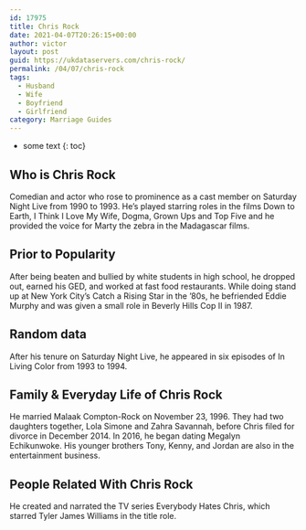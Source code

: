 ```yaml
---
id: 17975
title: Chris Rock
date: 2021-04-07T20:26:15+00:00
author: victor
layout: post
guid: https://ukdataservers.com/chris-rock/
permalink: /04/07/chris-rock
tags:
  - Husband
  - Wife
  - Boyfriend
  - Girlfriend
category: Marriage Guides
---
```


* some text
{: toc}


## Who is Chris Rock



Comedian and actor who rose to prominence as a cast member on Saturday Night Live from 1990 to 1993. He&#8217;s played starring roles in the films Down to Earth, I Think I Love My Wife, Dogma, Grown Ups and Top Five and he provided the voice for Marty the zebra in the Madagascar films.  

                
                
                
## Prior to Popularity



After being beaten and bullied by white students in high school, he dropped out, earned his GED, and worked at fast food restaurants. While doing stand up at New York City&#8217;s Catch a Rising Star in the &#8217;80s, he befriended Eddie Murphy and was given a small role in Beverly Hills Cop II in 1987.

                
                
                
## Random data



After his tenure on Saturday Night Live, he appeared in six episodes of In Living Color from 1993 to 1994.

                
                
                
## Family & Everyday Life of Chris Rock



He married Malaak Compton-Rock on November 23, 1996. They had two daughters together, Lola Simone and Zahra Savannah, before Chris filed for divorce in December 2014. In 2016, he began dating Megalyn Echikunwoke. His younger brothers Tony, Kenny, and Jordan are also in the entertainment business.

                
                
                
## People Related With Chris Rock



He created and narrated the TV series Everybody Hates Chris, which starred Tyler James Williams in the title role. 

                
              
            
          
          
          